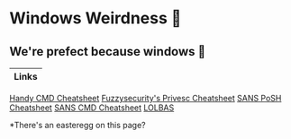 
# Windows Weirdness :wine_glass:
## We're prefect because windows :angel:
Links |
-|
[Handy CMD Cheatsheet](http://www.cs.columbia.edu/~sedwards/classes/2015/1102-fall/Command%20Prompt%20Cheatsheet.pdf)
[Fuzzysecurity's Privesc Cheatsheet](https://www.fuzzysecurity.com/tutorials/16.html)
[SANS PoSH Cheatsheet](https://blogs.sans.org/pen-testing/files/2016/05/PowerShellCheatSheet_v41.pdf)
[SANS CMD Cheatsheet](https://www.sans.org/security-resources/sec560/windows_command_line_sheet_v1.pdf)
[LOLBAS](https://lolbas-project.github.io/)<!-- LWTL https://youtu.be/21YnCV1Z4lY -->


*There's an easteregg on this page?
